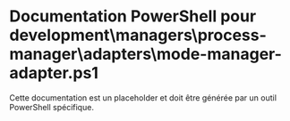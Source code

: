 # Documentation PowerShell pour development\managers\process-manager\adapters\mode-manager-adapter.ps1

Cette documentation est un placeholder et doit être générée par un outil PowerShell spécifique.
